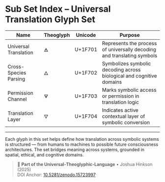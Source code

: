 # Sub Set Index – Universal Translation Glyph Set

| Name                   | Theoglyph | Unicode  | Purpose                                                                 |
|------------------------|-----------|----------|-------------------------------------------------------------------------|
| Universal Translation  | 🜁        | U+1F701  | Represents the process of universally decoding and translating symbols |
| Cross-Species Parsing  | 🜂        | U+1F702  | Symbolizes symbolic decoding across biological and cognitive domains   |
| Permission Channel     | 🜃        | U+1F703  | Marks symbolic access or permission in translation logic               |
| Translation Layer      | 🜄        | U+1F704  | Indicates active contextual layer of symbolic conversion               |

---

Each glyph in this set helps define how translation across symbolic systems is structured — from humans to machines to possible future consciousness architectures. The set bridges meaning across systems, grounded in spatial, ethical, and cognitive domains.

> 🔐 **Part of the Universal‑Theoglyphic‑Language** • Joshua Hinkson (2025)  
> DOI Anchor: [10.5281/zenodo.15723997](https://doi.org/10.5281/zenodo.15723997)
